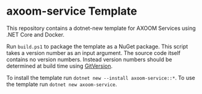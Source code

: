 # axoom-service Template

This repository contains a dotnet-new template for AXOOM Services using .NET Core and Docker.

Run `build.ps1` to package the template as a NuGet package.
This script takes a version number as an input argument. The source code itself contains no version numbers. Instead version numbers should be determined at build time using [GitVersion](gitversion.readthedocs.io).

To install the template run `dotnet new --install axoom-service::*`.
To use the template run `dotnet new axoom-service`.
